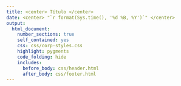 ```yaml
---
title: <center> Título </center>
date: <center> "`r format(Sys.time(), '%d %B, %Y')`" </center>
output: 
  html_document:
    number_sections: true
    self_contained: yes
    css: css/corp-styles.css
    highlight: pygments
    code_folding: hide
    includes:
      before_body: css/header.html
      after_body: css/footer.html
---
```

